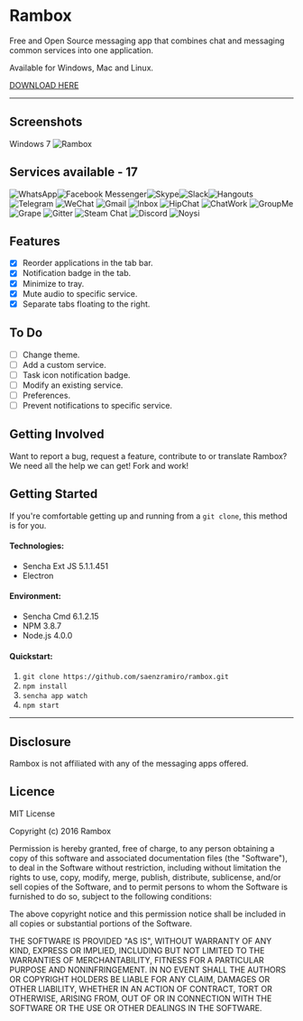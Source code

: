 Rambox
===================

Free and Open Source messaging app that combines chat and messaging common services into one application.

Available for Windows, Mac and Linux.

[DOWNLOAD HERE](https://github.com/saenzramiro/rambox/releases/latest)

----------

## Screenshots

Windows 7
![Rambox](https://raw.githubusercontent.com/saenzramiro/rambox/master/resources/screenshots/win1.png)

## Services available - 17

![WhatsApp](https://raw.githubusercontent.com/saenzramiro/rambox/master/resources/icons/whatsapp.png)![Facebook Messenger](https://raw.githubusercontent.com/saenzramiro/rambox/master/resources/icons/messenger.png)![Skype](https://raw.githubusercontent.com/saenzramiro/rambox/master/resources/icons/skype.png)![Slack](https://raw.githubusercontent.com/saenzramiro/rambox/master/resources/icons/slack.png)![Hangouts](https://raw.githubusercontent.com/saenzramiro/rambox/master/resources/icons/hangouts.png)![Telegram](https://raw.githubusercontent.com/saenzramiro/rambox/master/resources/icons/telegram.png) ![WeChat](https://raw.githubusercontent.com/saenzramiro/rambox/master/resources/icons/wechat.png) ![Gmail](https://raw.githubusercontent.com/saenzramiro/rambox/master/resources/icons/gmail.png) ![Inbox](https://raw.githubusercontent.com/saenzramiro/rambox/master/resources/icons/inbox.png) ![HipChat](https://raw.githubusercontent.com/saenzramiro/rambox/master/resources/icons/hipchat.png) ![ChatWork](https://raw.githubusercontent.com/saenzramiro/rambox/master/resources/icons/chatwork.png) ![GroupMe](https://raw.githubusercontent.com/saenzramiro/rambox/master/resources/icons/groupme.png) ![Grape](https://raw.githubusercontent.com/saenzramiro/rambox/master/resources/icons/grape.png) ![Gitter](https://raw.githubusercontent.com/saenzramiro/rambox/master/resources/icons/gitter.png) ![Steam Chat](https://raw.githubusercontent.com/saenzramiro/rambox/master/resources/icons/steam.png) ![Discord](https://raw.githubusercontent.com/saenzramiro/rambox/master/resources/icons/discord.png) ![Noysi](https://raw.githubusercontent.com/saenzramiro/rambox/master/resources/icons/noysi.png)

## Features

- [x] Reorder applications in the tab bar.
- [x] Notification badge in the tab.
- [x] Minimize to tray.
- [x] Mute audio to specific service.
- [x] Separate tabs floating to the right.

## To Do

- [ ] Change theme.
- [ ] Add a custom service.
- [ ] Task icon notification badge.
- [ ] Modify an existing service.
- [ ] Preferences.
- [ ] Prevent notifications to specific service.

## Getting Involved

Want to report a bug, request a feature, contribute to or translate Rambox? We need all the help we can get! Fork and work!

## Getting Started

If you're comfortable getting up and running from a `git clone`, this method is for you.

#### Technologies:

* Sencha Ext JS 5.1.1.451
* Electron

#### Environment:

* Sencha Cmd 6.1.2.15
* NPM 3.8.7
* Node.js 4.0.0

#### Quickstart:

1. `git clone https://github.com/saenzramiro/rambox.git`
2. `npm install`
3. `sencha app watch`
4. `npm start`

----------

Disclosure
-------------------

Rambox is not affiliated with any of the messaging apps offered.

Licence
-------------------

MIT License

Copyright (c) 2016 Rambox

Permission is hereby granted, free of charge, to any person obtaining a copy
of this software and associated documentation files (the "Software"), to deal
in the Software without restriction, including without limitation the rights
to use, copy, modify, merge, publish, distribute, sublicense, and/or sell
copies of the Software, and to permit persons to whom the Software is
furnished to do so, subject to the following conditions:

The above copyright notice and this permission notice shall be included in all
copies or substantial portions of the Software.

THE SOFTWARE IS PROVIDED "AS IS", WITHOUT WARRANTY OF ANY KIND, EXPRESS OR
IMPLIED, INCLUDING BUT NOT LIMITED TO THE WARRANTIES OF MERCHANTABILITY,
FITNESS FOR A PARTICULAR PURPOSE AND NONINFRINGEMENT. IN NO EVENT SHALL THE
AUTHORS OR COPYRIGHT HOLDERS BE LIABLE FOR ANY CLAIM, DAMAGES OR OTHER
LIABILITY, WHETHER IN AN ACTION OF CONTRACT, TORT OR OTHERWISE, ARISING FROM,
OUT OF OR IN CONNECTION WITH THE SOFTWARE OR THE USE OR OTHER DEALINGS IN THE
SOFTWARE.
